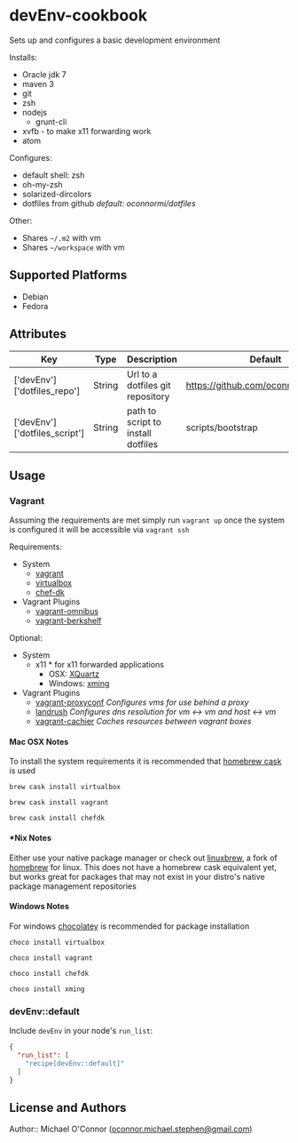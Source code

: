 # devEnv-cookbook

Sets up and configures a basic development environment

Installs:
* Oracle jdk 7
* maven 3
* git
* zsh
* nodejs
  * grunt-cli
* xvfb - to make x11 forwarding work
* atom

Configures:
* default shell: zsh
* oh-my-zsh
* solarized-dircolors
* dotfiles from github *default: oconnormi/dotfiles*

Other:
* Shares `~/.m2` with vm
* Shares `~/workspace` with vm

## Supported Platforms

* Debian
* Fedora

## Attributes

| Key                           | Type   | Description                        | Default                               |
|-------------------------------|--------|------------------------------------|---------------------------------------|
| ['devEnv']['dotfiles_repo']   | String | Url to a dotfiles git repository   | https://github.com/oconnormi/dotfiles |
| ['devEnv']['dotfiles_script'] | String | path to script to install dotfiles | scripts/bootstrap                     |

## Usage

### Vagrant

Assuming the requirements are met simply run `vagrant up` once the system is configured it will be accessible via `vagrant ssh`

Requirements:
* System
  * [vagrant](https://www.vagrantup.com/)
  * [virtualbox](https://www.virtualbox.org/wiki/Downloads)
  * [chef-dk](https://downloads.chef.io/chef-dk/)
* Vagrant Plugins
  * [vagrant-omnibus](https://github.com/chef/vagrant-omnibus)
  * [vagrant-berkshelf](https://github.com/berkshelf/vagrant-berkshelf)

Optional:
* System
  * x11 * for x11 forwarded applications
    * OSX: [XQuartz](http://xquartz.macosforge.org/landing/)
    * Windows: [xming](http://sourceforge.net/projects/xming/)
* Vagrant Plugins
  * [vagrant-proxyconf](https://github.com/tmatilai/vagrant-proxyconf) *Configures vms for use behind a proxy*
  * [landrush](https://github.com/phinze/landrush) *Configures dns resolution for vm <-> vm and host <-> vm*
  * [vagrant-cachier](https://github.com/fgrehm/vagrant-cachier) *Caches resources between vagrant boxes*

#### Mac OSX Notes

To install the system requirements it is recommended that [homebrew cask](https://github.com/caskroom/homebrew-cask) is used

`brew cask install virtualbox`

`brew cask install vagrant`

`brew cask install chefdk`

#### \*Nix Notes
Either use your native package manager or check out [linuxbrew](http://brew.sh/linuxbrew/), a fork of [homebrew](http://brew.sh/) for linux. This does not have a homebrew cask equivalent yet, but works great for packages that may not exist in your distro's native package management repositories

#### Windows Notes
For windows [chocolatey](https://chocolatey.org/) is recommended for package installation

`choco install virtualbox`

`choco install vagrant`

`choco install chefdk`

`choco install xming`

### devEnv::default

Include `devEnv` in your node's `run_list`:

```json
{
  "run_list": [
    "recipe[devEnv::default]"
  ]
}
```

## License and Authors

Author:: Michael O'Connor (<oconnor.michael.stephen@gmail.com>)
